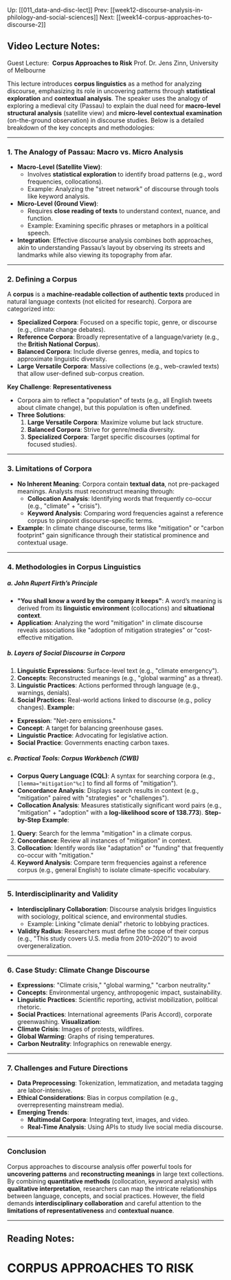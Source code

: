 Up: [[011_data-and-disc-lect]]
Prev: [[week12-discourse-analysis-in-philology-and-social-sciences]]
Next: [[week14-corpus-approaches-to-discourse-2]]

## Video Lecture Notes:
Guest Lecture: 
**Corpus Approaches to Risk**
Prof. Dr. Jens Zinn, University of Melbourne

This lecture introduces **corpus linguistics** as a method for analyzing discourse, emphasizing its role in uncovering patterns through **statistical exploration** and **contextual analysis**. The speaker uses the analogy of exploring a medieval city (Passau) to explain the dual need for **macro-level structural analysis** (satellite view) and **micro-level contextual examination** (on-the-ground observation) in discourse studies. Below is a detailed breakdown of the key concepts and methodologies:

---
### 1. The Analogy of Passau: Macro vs. Micro Analysis
- **Macro-Level (Satellite View)**:
    - Involves **statistical exploration** to identify broad patterns (e.g., word frequencies, collocations).
    - Example: Analyzing the "street network" of discourse through tools like keyword analysis.
- **Micro-Level (Ground View)**:
    - Requires **close reading of texts** to understand context, nuance, and function.
    - Example: Examining specific phrases or metaphors in a political speech.
- **Integration**: Effective discourse analysis combines both approaches, akin to understanding Passau’s layout by observing its streets and landmarks while also viewing its topography from afar.
---
### 2. Defining a Corpus
A **corpus** is a **machine-readable collection of authentic texts** produced in natural language contexts (not elicited for research). Corpora are categorized into:
- **Specialized Corpora**: Focused on a specific topic, genre, or discourse (e.g., climate change debates).
- **Reference Corpora**: Broadly representative of a language/variety (e.g., the **British National Corpus**).
- **Balanced Corpora**: Include diverse genres, media, and topics to approximate linguistic diversity.
- **Large Versatile Corpora**: Massive collections (e.g., web-crawled texts) that allow user-defined sub-corpus creation.

**Key Challenge**: **Representativeness**
- Corpora aim to reflect a "population" of texts (e.g., all English tweets about climate change), but this population is often undefined.
- **Three Solutions**:
    1. **Large Versatile Corpora**: Maximize volume but lack structure.
    2. **Balanced Corpora**: Strive for genre/media diversity.
    3. **Specialized Corpora**: Target specific discourses (optimal for focused studies).
---
### 3. Limitations of Corpora
- **No Inherent Meaning**: Corpora contain **textual data**, not pre-packaged meanings. Analysts must reconstruct meaning through:
    - **Collocation Analysis**: Identifying words that frequently co-occur (e.g., "climate" + "crisis").
    - **Keyword Analysis**: Comparing word frequencies against a reference corpus to pinpoint discourse-specific terms.
- **Example**: In climate change discourse, terms like "mitigation" or "carbon footprint" gain significance through their statistical prominence and contextual usage.
---
### 4. Methodologies in Corpus Linguistics
##### **a. John Rupert Firth’s Principle**
- **"You shall know a word by the company it keeps"**: A word’s meaning is derived from its **linguistic environment** (collocations) and **situational context**.
- **Application**: Analyzing the word "mitigation" in climate discourse reveals associations like "adoption of mitigation strategies" or "cost-effective mitigation.
##### **b. Layers of Social Discourse in Corpora**
1. **Linguistic Expressions**: Surface-level text (e.g., "climate emergency").
2. **Concepts**: Reconstructed meanings (e.g., "global warming" as a threat).
3. **Linguistic Practices**: Actions performed through language (e.g., warnings, denials).
4. **Social Practices**: Real-world actions linked to discourse (e.g., policy changes).
**Example:**
- **Expression**: "Net-zero emissions."
- **Concept**: A target for balancing greenhouse gases.
- **Linguistic Practice**: Advocating for legislative action.
- **Social Practice**: Governments enacting carbon taxes.
##### **c. Practical Tools: Corpus Workbench (CWB)**
- **Corpus Query Language (CQL)**: A syntax for searching corpora (e.g., `[lemma="mitigation"%c]` to find all forms of "mitigation").
- **Concordance Analysis**: Displays search results in context (e.g., "mitigation" paired with "strategies" or "challenges").
- **Collocation Analysis**: Measures statistically significant word pairs (e.g., "mitigation" + "adoption" with a **log-likelihood score of 138.773**).
**Step-by-Step Example**:
1. **Query**: Search for the lemma "mitigation" in a climate corpus.
2. **Concordance**: Review all instances of "mitigation" in context.
3. **Collocation**: Identify words like "adaptation" or "funding" that frequently co-occur with "mitigation."
4. **Keyword Analysis**: Compare term frequencies against a reference corpus (e.g., general English) to isolate climate-specific vocabulary.
---
### 5. Interdisciplinarity and Validity
- **Interdisciplinary Collaboration**: Discourse analysis bridges linguistics with sociology, political science, and environmental studies.
    - Example: Linking "climate denial" rhetoric to lobbying practices.
- **Validity Radius**: Researchers must define the scope of their corpus (e.g., "This study covers U.S. media from 2010–2020") to avoid overgeneralization.
---
### 6. Case Study: Climate Change Discourse
- **Expressions**: "Climate crisis," "global warming," "carbon neutrality."
- **Concepts**: Environmental urgency, anthropogenic impact, sustainability.
- **Linguistic Practices**: Scientific reporting, activist mobilization, political rhetoric.
- **Social Practices**: International agreements (Paris Accord), corporate greenwashing.
**Visualization**:
- **Climate Crisis**: Images of protests, wildfires.
- **Global Warming**: Graphs of rising temperatures.
- **Carbon Neutrality**: Infographics on renewable energy.
---
### 7. Challenges and Future Directions
- **Data Preprocessing**: Tokenization, lemmatization, and metadata tagging are labor-intensive.
- **Ethical Considerations**: Bias in corpus compilation (e.g., overrepresenting mainstream media).
- **Emerging Trends**:
    - **Multimodal Corpora**: Integrating text, images, and video.
    - **Real-Time Analysis**: Using APIs to study live social media discourse.
---
### Conclusion
Corpus approaches to discourse analysis offer powerful tools for **uncovering patterns** and **reconstructing meanings** in large text collections. By combining **quantitative methods** (collocation, keyword analysis) with **qualitative interpretation**, researchers can map the intricate relationships between language, concepts, and social practices. However, the field demands **interdisciplinary collaboration** and careful attention to the **limitations of representativeness** and **contextual nuance**.

---
## Reading Notes:
 

# CORPUS APPROACHES TO RISK






